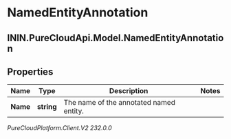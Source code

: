 # NamedEntityAnnotation

## ININ.PureCloudApi.Model.NamedEntityAnnotation

## Properties

|Name | Type | Description | Notes|
|------------ | ------------- | ------------- | -------------|
| **Name** | **string** | The name of the annotated named entity. | |



_PureCloudPlatform.Client.V2 232.0.0_
